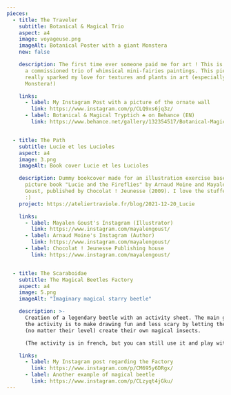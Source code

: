 ```yaml
---
pieces:
  - title: The Traveler
    subtitle: Botanical & Magical Trio
    aspect: a4
    image: voyageuse.png
    imageAlt: Botanical Poster with a giant Monstera
    new: false

    description: The first time ever someone paid me for art ! This is a piece from
      a commissioned trio of whimsical mini-fairies paintings. This piece
      really sparked my love for textures and plants in art (especially the
      Monstera!)

    links:
      - label: My Instagram Post with a picture of the ornate wall
        link: https://www.instagram.com/p/CLQ9xs6jq3z/
      - label: Botanical & Magical Tryptich ☘️ on Behance (EN)
        link: https://www.behance.net/gallery/132354517/Botanical-Magical-Tryptich-


  - title: The Path
    subtitle: Lucie et les Lucioles
    aspect: a4
    image: 3.png
    imageAlt: Book cover Lucie et les Lucioles

    description: Dummy bookcover made for an illustration exercise based on the
      picture book "Lucie and the Fireflies" by Arnaud Moine and Mayalen
      Goust, published by Chocolat ! Jeunesse (2009). I love the stuffed frog
      :)
    project: https://ateliertraviole.fr/blog/2021-12-20_Lucie

    links:
      - label: Mayalen Goust's Instagram (Illustrator)
        link: https://www.instagram.com/mayalengoust/
      - label: Arnaud Moine's Instagram (Author)
        link: https://www.instagram.com/mayalengoust/
      - label: Chocolat ! Jeunesse Publishing house
        link: https://www.instagram.com/mayalengoust/


  - title: The Scaraboidae
    subtitle: The Magical Beetles Factory
    aspect: a4
    image: 5.png
    imageAlt: "Imaginary magical starry beetle"

    description: >-
      Creation of a legendary beetle with an activity sheet. The main goal of
      the activity is to make drawing fun and less scary by letting the artist
      (no matter their level) create their own magical insects.

      (The activity is in french, but you can still use it and play with the dice !)

    links:
      - label: My Instagram post regarding the Factory
        link: https://www.instagram.com/p/CM695y6DRgx/
      - label: Another example of magical beetle
        link: https://www.instagram.com/p/CLzyqt4jGku/
---
```

